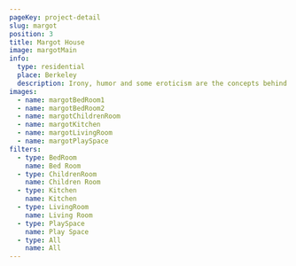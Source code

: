 ```yaml
---
pageKey: project-detail
slug: margot
position: 3
title: Margot House
image: margotMain
info:
  type: residential
  place: Berkeley
  description: Irony, humor and some eroticism are the concepts behind Marcel Wanders most recent project. An indulgent luxury hotel where guests are rejuvenated through a pampered recreation of new Iberostar Grand Hotel Portals Nous in Mallorca. Located on a magnificent beach, this luxurious design uses transparencies, whites and reflective surfaces to create a flow of openness. Emphasizing craft and modern design, the Mallorquin style is reinforced, inspiring guests with the scenery of Spain.
images:
  - name: margotBedRoom1
  - name: margotBedRoom2
  - name: margotChildrenRoom
  - name: margotKitchen
  - name: margotLivingRoom
  - name: margotPlaySpace
filters:
  - type: BedRoom
    name: Bed Room
  - type: ChildrenRoom
    name: Children Room
  - type: Kitchen
    name: Kitchen
  - type: LivingRoom
    name: Living Room
  - type: PlaySpace
    name: Play Space
  - type: All
    name: All
---
```

